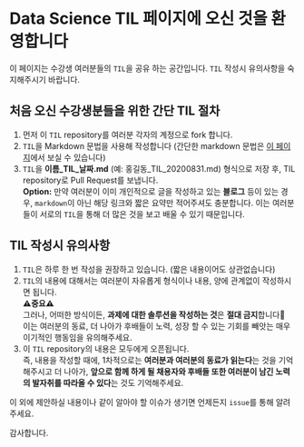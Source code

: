 # Data Science TIL 페이지에 오신 것을 환영합니다
이 페이지는 수강생 여러분들의 `TIL`을 공유 하는 공간입니다.
`TIL` 작성시 유의사항을 숙지해주시기 바랍니다.

## 처음 오신 수강생분들을 위한 간단 TIL 절차
1) 먼저 이 `TIL` repository를 여러분 각자의 계정으로 fork 합니다.
2) `TIL`을 Markdown 문법을 사용해 작성합니다 (간단한 markdown 문법은 [이 페이지](https://github.com/codestates/help-desk-ds/wiki/Markdown-Syntax)에서 보실 수 있습니다)
3) `TIL`을 **이름_TIL_날짜.md** (예: 홍길동_TIL_20200831.md) 형식으로 저장 후, TIL repository로 Pull Request를 보냅니다.  
**Option:** 만약 여러분이 이미 개인적으로 글을 작성하고 있는 **블로그** 등이 있는 경우, `markdown`이 아닌 해당 링크와 짧은 요약만 적어주셔도 충분합니다. 이는 여러분들이 서로의 `TIL`을 통해 더 많은 것을 보고 배울 수 있기 때문입니다.
## TIL 작성시 유의사항
1) `TIL`은 하루 한 번 작성을 권장하고 있습니다. (짧은 내용이어도 상관없습니다)
2) `TIL`의 내용에 대해서는 여러분이 자유롭게 형식이나 내용, 양에 관계없이 작성하시면 됩니다.  
**⚠️중요⚠️**  
그러나, 어떠한 방식이든, **과제에 대한 솔루션을 작성하는 것**은 **절대 금지**합니다🚫   
이는 여러분의 동료, 더 나아가 후배들이 노력, 성장 할 수 있는 기회를 빼앗는 매우 이기적인 행동임을 유의해주세요.    
3) 이 `TIL` repository의 내용은 모두에게 오픈됩니다.  
즉, 내용을 작성할 때에, 1차적으로는 **여러분과 여러분의 동료가 읽는다**는 것을 기억해주시고
더 나아가, **앞으로 함께 하게 될 채용자와 후배들 또한 여러분이 남긴 노력의 발자취를 따라올 수 있다**는 것도 기억해주세요.

이 외에 제안하실 내용이나 같이 알아야 할 이슈가 생기면 언제든지 `issue`를 통해 알려주세요.

감사합니다.
